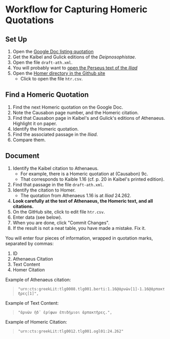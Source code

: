 # Workflow for Capturing Homeric Quotations

## Set Up

1. Open the [Google Doc listing quotation](https://drive.google.com/folderview?id=0BzbUiC-X1utCNFJ4ckZDejAwMkU&usp=drive_web)
1. Get the Kaibel and Gulick editions of the *Deipnosophistae*.
1. Open the file `draft-ath.xml`.
1. You will probably want to [open the Perseus text of the *Iliad*](http://www.perseus.tufts.edu/hopper/text?doc=Perseus:text:1999.01.0133)
1. Open the [Homer directory in the Github site](https://github.com/OpenGreekAndLatin/DigitalAthenaeus/tree/master/homer)
	- Click to open the file `htr.csv`.

## Find a Homeric Quotation

1. Find the next Homeric quotation on the Google Doc.
1. Note the Causabon page number, and the Homeric citation.
1. Find that Causabon page in Kaibel's and Gulick's editions of Athenaeus. Highlight it on paper.
1. Identify the Homeric quotation.
1. Find the associated passage in the *Iliad*.
1. Compare them. 

## Document

1. Identify the Kaibel citation to Athenaeus.
	- For example, there is a Homeric quotation at (Causabon) 9c.
	- That corresponds to Kaible 1.16 (cf. p. 20 in Kaibel's printed edition).
1. Find that passage in the file `draft-ath.xml`. 
1. Identify the citation to Homer. 
	- The quotation from Athenaeus 1.16 is at *Iliad* 24.262.
1. **Look carefully at the text of Athenaeus, the Homeric text, and all citations.**
1. On the GitHub site, click to edit file `htr.csv`.
1. Enter data (see below).
1. When you are done, click "Commit Changes". 
1. If the result is not a neat table, you have made a mistake. Fix it.


You will enter four pieces of information, wrapped in quotation marks, separated by commas:

1. ID
1. Athenaeus Citation
1. Text Content
1. Homer Citation

Example of Athenaeus citation:

> `"urn:cts:greekLit:tlg0008.tlg001.berti:1.16@ἀρνῶν[1]-1.16@ἁρπακτῆρες[1]",`

Example of Text Content:

> `"ἀρνῶν ἠδ᾽ ἐρίφων ἐπιδήμιοι ἁρπακτῆρες.",`

Example of Homeric Citation:

> `"urn:cts:greekLit:tlg0012.tlg001.ogl01:24.262"`



